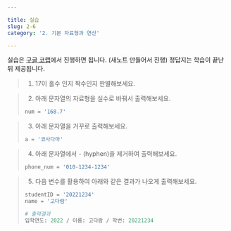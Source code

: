 ```yaml
---

title: 실습
slug: 2-6
category: '2. 기본 자료형과 연산'

---
```


실습은 [구글 코랩](https://colab.research.google.com/)에서 진행하면 됩니다. (새노트 만들어서 진행) 정답지는 학습이 끝난 뒤 제공됩니다. 

>  1. 17이 홀수 인지 짝수인지 판별해보세요.



> 2. 아래 문자열의 자료형을 실수로 바꿔서 출력해보세요.
> ```python
> num = '168.7'
> ```



> 3. 아래 문자열을 거꾸로 출력해보세요.
> ```python
> a = '코사다마'
> ```



> 4. 아래 문자열에서 - (hyphen)을 제거하여 출력해보세요.
>```python
> phone_num = '010-1234-1234'
>```



> 5. 다음 변수를 활용하여 아래와 같은 결과가 나오게 출력해보세요.
> ```python
> studentID = '20221234'
> name = '고다람'
> ```
> ```python
> # 출력결과
> 입학연도: 2022 / 이름: 고다람 / 학번: 20221234
> ```





